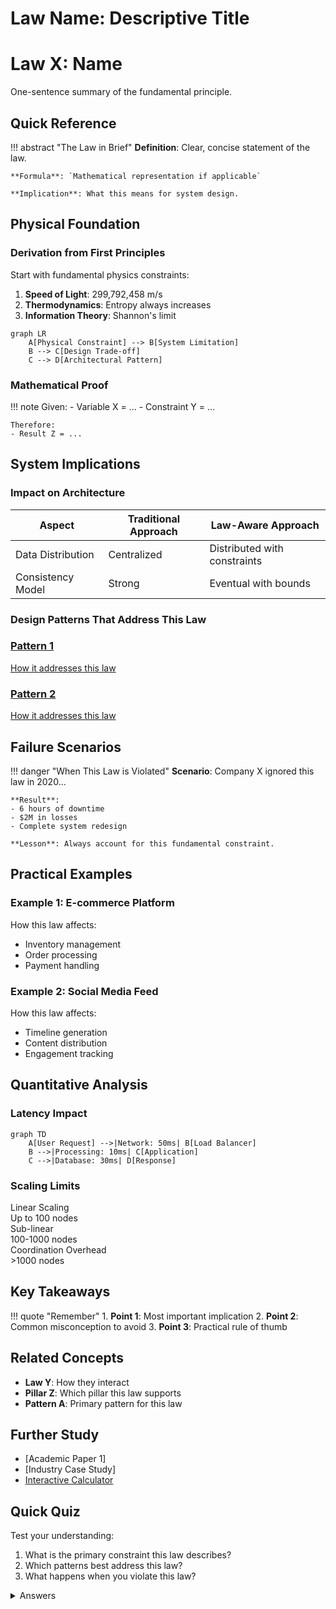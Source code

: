 # Law Name: Descriptive Title

<div class="hero-section">
  <h1 class="hero-title">Law X: Name</h1>
  <p class="hero-subtitle">
    One-sentence summary of the fundamental principle.
  </p>
</div>

## Quick Reference

!!! abstract "The Law in Brief"
    **Definition**: Clear, concise statement of the law.

    **Formula**: `Mathematical representation if applicable`

    **Implication**: What this means for system design.

## Physical Foundation

### Derivation from First Principles

Start with fundamental physics constraints:

1. **Speed of Light**: 299,792,458 m/s
2. **Thermodynamics**: Entropy always increases
3. **Information Theory**: Shannon's limit

```mermaid
graph LR
    A[Physical Constraint] --> B[System Limitation]
    B --> C[Design Trade-off]
    C --> D[Architectural Pattern]
```

### Mathematical Proof

!!! note
    Given:
    - Variable X = ...
    - Constraint Y = ...

    Therefore:
    - Result Z = ...

## System Implications

### Impact on Architecture

<table class="responsive-table">
<thead>
  <tr>
    <th>Aspect</th>
    <th>Traditional Approach</th>
    <th>Law-Aware Approach</th>
  </tr>
</thead>
<tbody>
  <tr>
    <td data-label="Aspect">Data Distribution</td>
    <td data-label="Traditional">Centralized</td>
    <td data-label="Law-Aware">Distributed with constraints</td>
  </tr>
  <tr>
    <td data-label="Aspect">Consistency Model</td>
    <td data-label="Traditional">Strong</td>
    <td data-label="Law-Aware">Eventual with bounds</td>
  </tr>
</tbody>
</table>

### Design Patterns That Address This Law

<div class="grid" markdown>
  <a href="../../patterns/pattern-1/" class="pattern-card">
    <h3 class="pattern-card__title">Pattern 1</h3>
    <p class="pattern-card__description">How it addresses this law</p>
  </a>
  <a href="../../patterns/pattern-2/" class="pattern-card">
    <h3 class="pattern-card__title">Pattern 2</h3>
    <p class="pattern-card__description">How it addresses this law</p>
  </a>
</div>

## Failure Scenarios

!!! danger "When This Law is Violated"
    **Scenario**: Company X ignored this law in 2020...

    **Result**: 
    - 6 hours of downtime
    - $2M in losses
    - Complete system redesign

    **Lesson**: Always account for this fundamental constraint.

## Practical Examples

### Example 1: E-commerce Platform

How this law affects:
- Inventory management
- Order processing
- Payment handling

### Example 2: Social Media Feed

How this law affects:
- Timeline generation
- Content distribution
- Engagement tracking

## Quantitative Analysis

### Latency Impact

```mermaid
graph TD
    A[User Request] -->|Network: 50ms| B[Load Balancer]
    B -->|Processing: 10ms| C[Application]
    C -->|Database: 30ms| D[Response]
```

### Scaling Limits

<div class="grid" markdown>
  <div class="card">
    <div class="card__title">Linear Scaling</div>
    <div class="card__description">Up to 100 nodes</div>
  </div>
  <div class="card">
    <div class="card__title">Sub-linear</div>
    <div class="card__description">100-1000 nodes</div>
  </div>
  <div class="card">
    <div class="card__title">Coordination Overhead</div>
    <div class="card__description">>1000 nodes</div>
  </div>
</div>

## Key Takeaways

!!! quote "Remember"
    1. **Point 1**: Most important implication
    2. **Point 2**: Common misconception to avoid
    3. **Point 3**: Practical rule of thumb

## Related Concepts

- **Law Y**: How they interact
- **Pillar Z**: Which pillar this law supports
- **Pattern A**: Primary pattern for this law

## Further Study

- [Academic Paper 1]
- [Industry Case Study]
- [Interactive Calculator](/tools/law-x-calculator/)

## Quick Quiz

Test your understanding:

1. What is the primary constraint this law describes?
2. Which patterns best address this law?
3. What happens when you violate this law?

<details>
<summary>Answers</summary>

1. Answer 1
2. Answer 2
3. Answer 3

</details>